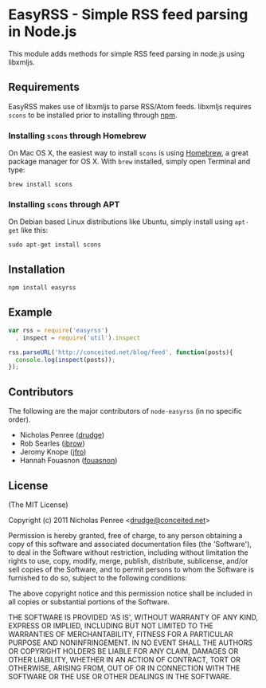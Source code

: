 #  EasyRSS - Simple RSS feed parsing in Node.js 
      
  This module adds methods for simple RSS feed parsing in node.js using libxmljs.

## Requirements

EasyRSS makes use of libxmljs to parse RSS/Atom feeds. libxmljs requires `scons` to be installed prior to installing through [npm](http://npmjs.org).

### Installing `scons` through Homebrew

On Mac OS X, the easiest way to install `scons` is using [Homebrew](http://mxcl.github.com/homebrew/), a great package manager for OS X. With `brew` installed, simply open Terminal and type:

    brew install scons


### Installing `scons` through APT

On Debian based Linux distributions like Ubuntu, simply install using `apt-get` like this:

    sudo apt-get install scons

## Installation

    npm install easyrss

## Example

```javascript
var rss = require('easyrss')
  , inspect = require('util').inspect

rss.parseURL('http://conceited.net/blog/feed', function(posts){
  console.log(inspect(posts));
});
```

## Contributors

The following are the major contributors of `node-easyrss` (in no specific order).

  * Nicholas Penree ([drudge](http://github.com/drudge))
  * Rob Searles ([ibrow](http://github.com/ibrow))
  * Jeromy Knope ([jfro](http://github.com/jfro))
  * Hannah Fouasnon ([fouasnon](http://github.com/fouasnon))


## License 

(The MIT License)

Copyright (c) 2011 Nicholas Penree &lt;drudge@conceited.net&gt;

Permission is hereby granted, free of charge, to any person obtaining
a copy of this software and associated documentation files (the
'Software'), to deal in the Software without restriction, including
without limitation the rights to use, copy, modify, merge, publish,
distribute, sublicense, and/or sell copies of the Software, and to
permit persons to whom the Software is furnished to do so, subject to
the following conditions:

The above copyright notice and this permission notice shall be
included in all copies or substantial portions of the Software.

THE SOFTWARE IS PROVIDED 'AS IS', WITHOUT WARRANTY OF ANY KIND,
EXPRESS OR IMPLIED, INCLUDING BUT NOT LIMITED TO THE WARRANTIES OF
MERCHANTABILITY, FITNESS FOR A PARTICULAR PURPOSE AND NONINFRINGEMENT.
IN NO EVENT SHALL THE AUTHORS OR COPYRIGHT HOLDERS BE LIABLE FOR ANY
CLAIM, DAMAGES OR OTHER LIABILITY, WHETHER IN AN ACTION OF CONTRACT,
TORT OR OTHERWISE, ARISING FROM, OUT OF OR IN CONNECTION WITH THE
SOFTWARE OR THE USE OR OTHER DEALINGS IN THE SOFTWARE.


